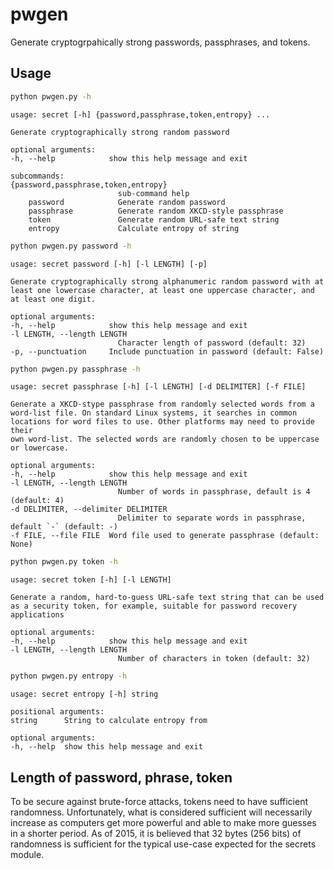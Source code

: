 # pwgen

Generate cryptogrpahically strong passwords, passphrases, and tokens.

## Usage

```bash
python pwgen.py -h
```

    usage: secret [-h] {password,passphrase,token,entropy} ...

    Generate cryptographically strong random password

    optional arguments:
    -h, --help            show this help message and exit

    subcommands:
    {password,passphrase,token,entropy}
                            sub-command help
        password            Generate random password
        passphrase          Generate random XKCD-style passphrase
        token               Generate random URL-safe text string
        entropy             Calculate entropy of string

```bash
python pwgen.py password -h
```

    usage: secret password [-h] [-l LENGTH] [-p]

    Generate cryptographically strong alphanumeric random password with at least one lowercase character, at least one uppercase character, and at least one digit.

    optional arguments:
    -h, --help            show this help message and exit
    -l LENGTH, --length LENGTH
                            Character length of password (default: 32)
    -p, --punctuation     Include punctuation in password (default: False)

```bash
python pwgen.py passphrase -h
```

    usage: secret passphrase [-h] [-l LENGTH] [-d DELIMITER] [-f FILE]

    Generate a XKCD-stype passphrase from randomly selected words from a word-list file. On standard Linux systems, it searches in common locations for word files to use. Other platforms may need to provide their
    own word-list. The selected words are randomly chosen to be uppercase or lowercase.

    optional arguments:
    -h, --help            show this help message and exit
    -l LENGTH, --length LENGTH
                            Number of words in passphrase, default is 4 (default: 4)
    -d DELIMITER, --delimiter DELIMITER
                            Delimiter to separate words in passphrase, default `-` (default: -)
    -f FILE, --file FILE  Word file used to generate passphrase (default: None)

```bash
python pwgen.py token -h
```

    usage: secret token [-h] [-l LENGTH]

    Generate a random, hard-to-guess URL-safe text string that can be used as a security token, for example, suitable for password recovery applications

    optional arguments:
    -h, --help            show this help message and exit
    -l LENGTH, --length LENGTH
                            Number of characters in token (default: 32)

```bash
python pwgen.py entropy -h
```

    usage: secret entropy [-h] string

    positional arguments:
    string      String to calculate entropy from

    optional arguments:
    -h, --help  show this help message and exit

## Length of password, phrase, token

To be secure against brute-force attacks, tokens need to have sufficient randomness. Unfortunately, what is considered sufficient will necessarily increase as computers get more powerful and able to make more guesses in a shorter period. As of 2015, it is believed that 32 bytes (256 bits) of randomness is sufficient for the typical use-case expected for the secrets module.
